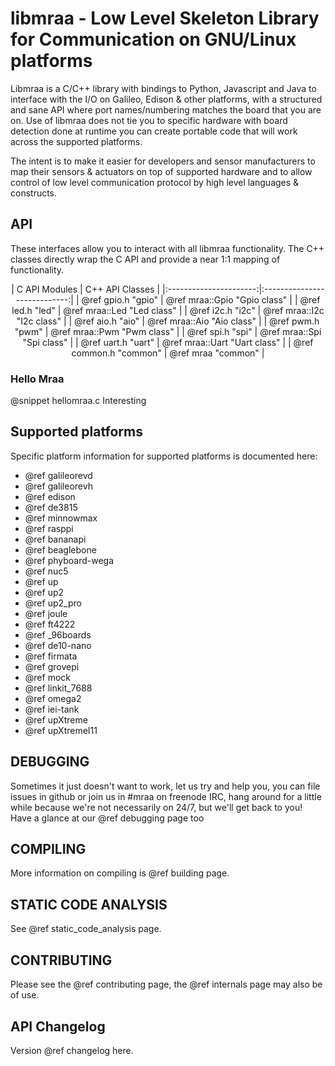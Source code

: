 libmraa - Low Level Skeleton Library for Communication on GNU/Linux platforms
==============

Libmraa is a C/C++ library with bindings to Python, Javascript and Java to
interface with the I/O on Galileo, Edison & other platforms, with a structured
and sane API where port names/numbering matches the board that you are on. Use
of libmraa does not tie you to specific hardware with board detection done at
runtime you can create portable code that will work across the supported
platforms.

The intent is to make it easier for developers and sensor manufacturers to map
their sensors & actuators on top of supported hardware and to allow control of
low level communication protocol by high level languages & constructs.

## API

These interfaces allow you to interact with all libmraa functionality. The C++
classes directly wrap the C API and provide a near 1:1 mapping of
functionality.

<center>
| C API Modules          | C++ API Classes              |
|:----------------------:|:----------------------------:|
| @ref gpio.h "gpio"     | @ref mraa::Gpio "Gpio class" |
| @ref led.h "led"       | @ref mraa::Led "Led class"   |
| @ref i2c.h "i2c"       | @ref mraa::I2c "I2c class"   |
| @ref aio.h "aio"       | @ref mraa::Aio "Aio class"   |
| @ref pwm.h "pwm"       | @ref mraa::Pwm "Pwm class"   |
| @ref spi.h "spi"       | @ref mraa::Spi "Spi class"   |
| @ref uart.h "uart"     | @ref mraa::Uart "Uart class" |
| @ref common.h "common" | @ref mraa "common"           |
</center>

### Hello Mraa
@snippet hellomraa.c Interesting

## Supported platforms

Specific platform information for supported platforms is documented here:

- @ref galileorevd
- @ref galileorevh
- @ref edison
- @ref de3815
- @ref minnowmax
- @ref rasppi
- @ref bananapi
- @ref beaglebone
- @ref phyboard-wega
- @ref nuc5
- @ref up
- @ref up2
- @ref up2_pro
- @ref joule
- @ref ft4222
- @ref _96boards
- @ref de10-nano
- @ref firmata
- @ref grovepi
- @ref mock
- @ref linkit_7688
- @ref omega2
- @ref iei-tank
- @ref upXtreme
- @ref upXtremeI11

## DEBUGGING

Sometimes it just doesn't want to work, let us try and help you, you can file
issues in github or join us in #mraa on freenode IRC, hang around for a little
while because we're not necessarily on 24/7, but we'll get back to you! Have a
glance at our @ref debugging page too

## COMPILING

More information on compiling is @ref building page.

## STATIC CODE ANALYSIS

See @ref static_code_analysis page.

## CONTRIBUTING

Please see the @ref contributing page, the @ref internals page may also be of
use.

## API Changelog

Version @ref changelog here.
